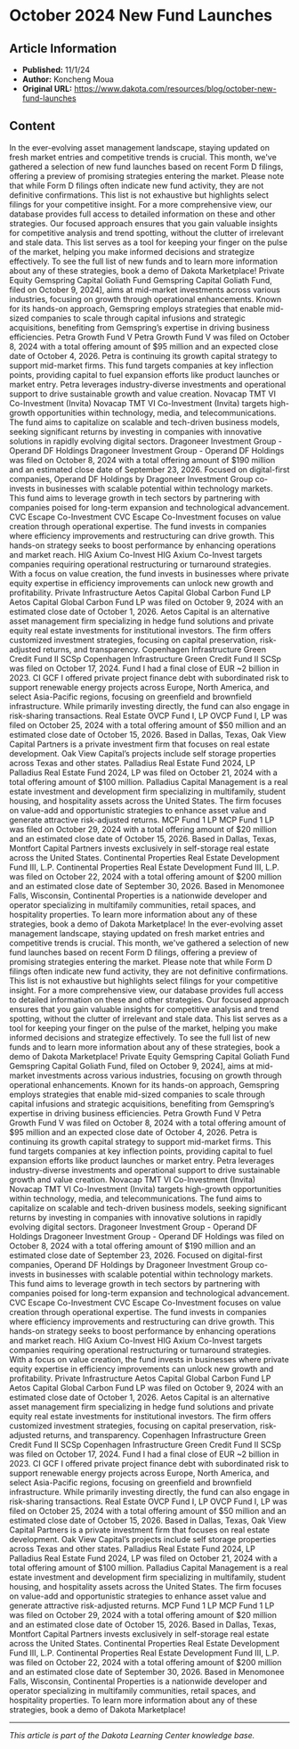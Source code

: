 # October 2024 New Fund Launches

## Article Information
- **Published:** 11/1/24
- **Author:** Koncheng Moua
- **Original URL:** https://www.dakota.com/resources/blog/october-new-fund-launches

## Content

In the ever-evolving asset management landscape, staying updated on fresh market entries and competitive trends is crucial. This month, we've gathered a selection of new fund launches based on recent Form D filings, offering a preview of promising strategies entering the market. Please note that while Form D filings often indicate new fund activity, they are not definitive confirmations. This list is not exhaustive but highlights select filings for your competitive insight. For a more comprehensive view, our database provides full access to detailed information on these and other strategies. Our focused approach ensures that you gain valuable insights for competitive analysis and trend spotting, without the clutter of irrelevant and stale data. This list serves as a tool for keeping your finger on the pulse of the market, helping you make informed decisions and strategize effectively. To see the full list of new funds and to learn more information about any of these strategies, book a demo of Dakota Marketplace! Private Equity Gemspring Capital Goliath Fund Gemspring Capital Goliath Fund, filed on October 9, 2024], aims at mid-market investments across various industries, focusing on growth through operational enhancements. Known for its hands-on approach, Gemspring employs strategies that enable mid-sized companies to scale through capital infusions and strategic acquisitions, benefiting from Gemspring’s expertise in driving business efficiencies. Petra Growth Fund V Petra Growth Fund V was filed on October 8, 2024 with a total offering amount of $95 million and an expected close date of October 4, 2026. Petra is continuing its growth capital strategy to support mid-market firms. This fund targets companies at key inflection points, providing capital to fuel expansion efforts like product launches or market entry. Petra leverages industry-diverse investments and operational support to drive sustainable growth and value creation. Novacap TMT VI Co-Investment (Invita) Novacap TMT VI Co-Investment (Invita) targets high-growth opportunities within technology, media, and telecommunications. The fund aims to capitalize on scalable and tech-driven business models, seeking significant returns by investing in companies with innovative solutions in rapidly evolving digital sectors. Dragoneer Investment Group - Operand DF Holdings Dragoneer Investment Group - Operand DF Holdings was filed on October 8, 2024 with a total offering amount of $190 million and an estimated close date of September 23, 2026. Focused on digital-first companies, Operand DF Holdings by Dragoneer Investment Group co-invests in businesses with scalable potential within technology markets. This fund aims to leverage growth in tech sectors by partnering with companies poised for long-term expansion and technological advancement. CVC Escape Co-Investment CVC Escape Co-Investment focuses on value creation through operational expertise. The fund invests in companies where efficiency improvements and restructuring can drive growth. This hands-on strategy seeks to boost performance by enhancing operations and market reach. HIG Axium Co-Invest HIG Axium Co-Invest targets companies requiring operational restructuring or turnaround strategies. With a focus on value creation, the fund invests in businesses where private equity expertise in efficiency improvements can unlock new growth and profitability. Private Infrastructure Aetos Capital Global Carbon Fund LP Aetos Capital Global Carbon Fund LP was filed on October 9, 2024 with an estimated close date of October 1, 2026. Aetos Capital is an alternative asset management firm specializing in hedge fund solutions and private equity real estate investments for institutional investors. The firm offers customized investment strategies, focusing on capital preservation, risk-adjusted returns, and transparency. Copenhagen Infrastructure Green Credit Fund II SCSp Copenhagen Infrastructure Green Credit Fund II SCSp was filed on October 17, 2024. Fund I had a final close of EUR ~2 billion in 2023. CI GCF I offered private project finance debt with subordinated risk to support renewable energy projects across Europe, North America, and select Asia-Pacific regions, focusing on greenfield and brownfield infrastructure. While primarily investing directly, the fund can also engage in risk-sharing transactions. Real Estate OVCP Fund I, LP OVCP Fund I, LP was filed on October 25, 2024 with a total offering amount of $50 million and an estimated close date of October 15, 2026. Based in Dallas, Texas, Oak View Capital Partners is a private investment firm that focuses on real estate development. Oak View Capital’s projects include self storage properties across Texas and other states. Palladius Real Estate Fund 2024, LP Palladius Real Estate Fund 2024, LP was filed on October 21, 2024 with a total offering amount of $100 million. Palladius Capital Management is a real estate investment and development firm specializing in multifamily, student housing, and hospitality assets across the United States. The firm focuses on value-add and opportunistic strategies to enhance asset value and generate attractive risk-adjusted returns. MCP Fund 1 LP MCP Fund 1 LP was filed on October 29, 2024 with a total offering amount of $20 million and an estimated close date of October 15, 2026. Based in Dallas, Texas, Montfort Capital Partners invests exclusively in self-storage real estate across the United States. Continental Properties Real Estate Development Fund III, L.P. Continental Properties Real Estate Development Fund III, L.P. was filed on October 22, 2024 with a total offering amount of $200 million and an estimated close date of September 30, 2026. Based in Menomonee Falls, Wisconsin, Continental Properties is a nationwide developer and operator specializing in multifamily communities, retail spaces, and hospitality properties. To learn more information about any of these strategies, book a demo of Dakota Marketplace! In the ever-evolving asset management landscape, staying updated on fresh market entries and competitive trends is crucial. This month, we've gathered a selection of new fund launches based on recent Form D filings, offering a preview of promising strategies entering the market. Please note that while Form D filings often indicate new fund activity, they are not definitive confirmations. This list is not exhaustive but highlights select filings for your competitive insight. For a more comprehensive view, our database provides full access to detailed information on these and other strategies. Our focused approach ensures that you gain valuable insights for competitive analysis and trend spotting, without the clutter of irrelevant and stale data. This list serves as a tool for keeping your finger on the pulse of the market, helping you make informed decisions and strategize effectively. To see the full list of new funds and to learn more information about any of these strategies, book a demo of Dakota Marketplace! Private Equity Gemspring Capital Goliath Fund Gemspring Capital Goliath Fund, filed on October 9, 2024], aims at mid-market investments across various industries, focusing on growth through operational enhancements. Known for its hands-on approach, Gemspring employs strategies that enable mid-sized companies to scale through capital infusions and strategic acquisitions, benefiting from Gemspring’s expertise in driving business efficiencies. Petra Growth Fund V Petra Growth Fund V was filed on October 8, 2024 with a total offering amount of $95 million and an expected close date of October 4, 2026. Petra is continuing its growth capital strategy to support mid-market firms. This fund targets companies at key inflection points, providing capital to fuel expansion efforts like product launches or market entry. Petra leverages industry-diverse investments and operational support to drive sustainable growth and value creation. Novacap TMT VI Co-Investment (Invita) Novacap TMT VI Co-Investment (Invita) targets high-growth opportunities within technology, media, and telecommunications. The fund aims to capitalize on scalable and tech-driven business models, seeking significant returns by investing in companies with innovative solutions in rapidly evolving digital sectors. Dragoneer Investment Group - Operand DF Holdings Dragoneer Investment Group - Operand DF Holdings was filed on October 8, 2024 with a total offering amount of $190 million and an estimated close date of September 23, 2026. Focused on digital-first companies, Operand DF Holdings by Dragoneer Investment Group co-invests in businesses with scalable potential within technology markets. This fund aims to leverage growth in tech sectors by partnering with companies poised for long-term expansion and technological advancement. CVC Escape Co-Investment CVC Escape Co-Investment focuses on value creation through operational expertise. The fund invests in companies where efficiency improvements and restructuring can drive growth. This hands-on strategy seeks to boost performance by enhancing operations and market reach. HIG Axium Co-Invest HIG Axium Co-Invest targets companies requiring operational restructuring or turnaround strategies. With a focus on value creation, the fund invests in businesses where private equity expertise in efficiency improvements can unlock new growth and profitability. Private Infrastructure Aetos Capital Global Carbon Fund LP Aetos Capital Global Carbon Fund LP was filed on October 9, 2024 with an estimated close date of October 1, 2026. Aetos Capital is an alternative asset management firm specializing in hedge fund solutions and private equity real estate investments for institutional investors. The firm offers customized investment strategies, focusing on capital preservation, risk-adjusted returns, and transparency. Copenhagen Infrastructure Green Credit Fund II SCSp Copenhagen Infrastructure Green Credit Fund II SCSp was filed on October 17, 2024. Fund I had a final close of EUR ~2 billion in 2023. CI GCF I offered private project finance debt with subordinated risk to support renewable energy projects across Europe, North America, and select Asia-Pacific regions, focusing on greenfield and brownfield infrastructure. While primarily investing directly, the fund can also engage in risk-sharing transactions. Real Estate OVCP Fund I, LP OVCP Fund I, LP was filed on October 25, 2024 with a total offering amount of $50 million and an estimated close date of October 15, 2026. Based in Dallas, Texas, Oak View Capital Partners is a private investment firm that focuses on real estate development. Oak View Capital’s projects include self storage properties across Texas and other states. Palladius Real Estate Fund 2024, LP Palladius Real Estate Fund 2024, LP was filed on October 21, 2024 with a total offering amount of $100 million. Palladius Capital Management is a real estate investment and development firm specializing in multifamily, student housing, and hospitality assets across the United States. The firm focuses on value-add and opportunistic strategies to enhance asset value and generate attractive risk-adjusted returns. MCP Fund 1 LP MCP Fund 1 LP was filed on October 29, 2024 with a total offering amount of $20 million and an estimated close date of October 15, 2026. Based in Dallas, Texas, Montfort Capital Partners invests exclusively in self-storage real estate across the United States. Continental Properties Real Estate Development Fund III, L.P. Continental Properties Real Estate Development Fund III, L.P. was filed on October 22, 2024 with a total offering amount of $200 million and an estimated close date of September 30, 2026. Based in Menomonee Falls, Wisconsin, Continental Properties is a nationwide developer and operator specializing in multifamily communities, retail spaces, and hospitality properties. To learn more information about any of these strategies, book a demo of Dakota Marketplace!

---

*This article is part of the Dakota Learning Center knowledge base.*